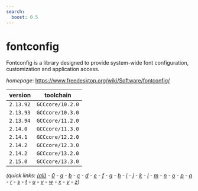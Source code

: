 ```yaml
---
search:
  boost: 0.5
---
```

# fontconfig

Fontconfig is a library designed to provide system-wide font configuration,  customization and application access.

*homepage*: <https://www.freedesktop.org/wiki/Software/fontconfig/>

version | toolchain
--------|----------
``2.13.92`` | ``GCCcore/10.2.0``
``2.13.93`` | ``GCCcore/10.3.0``
``2.13.94`` | ``GCCcore/11.2.0``
``2.14.0`` | ``GCCcore/11.3.0``
``2.14.1`` | ``GCCcore/12.2.0``
``2.14.2`` | ``GCCcore/12.3.0``
``2.14.2`` | ``GCCcore/13.2.0``
``2.15.0`` | ``GCCcore/13.3.0``


*(quick links: [(all)](../index.md) - [0](../0/index.md) - [a](../a/index.md) - [b](../b/index.md) - [c](../c/index.md) - [d](../d/index.md) - [e](../e/index.md) - [f](../f/index.md) - [g](../g/index.md) - [h](../h/index.md) - [i](../i/index.md) - [j](../j/index.md) - [k](../k/index.md) - [l](../l/index.md) - [m](../m/index.md) - [n](../n/index.md) - [o](../o/index.md) - [p](../p/index.md) - [q](../q/index.md) - [r](../r/index.md) - [s](../s/index.md) - [t](../t/index.md) - [u](../u/index.md) - [v](../v/index.md) - [w](../w/index.md) - [x](../x/index.md) - [y](../y/index.md) - [z](../z/index.md))*

